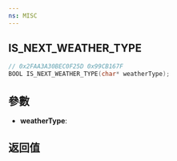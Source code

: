 ```yaml
---
ns: MISC
---
```

## IS_NEXT_WEATHER_TYPE

```c
// 0x2FAA3A30BEC0F25D 0x99CB167F
BOOL IS_NEXT_WEATHER_TYPE(char* weatherType);
```


## 參數
* **weatherType**: 

## 返回值
